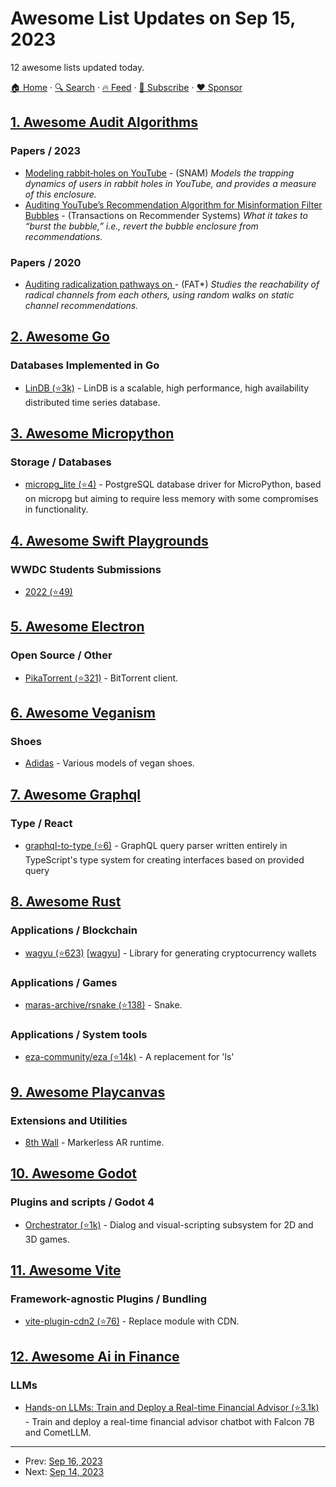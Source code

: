 # Awesome List Updates on Sep 15, 2023

12 awesome lists updated today.

[🏠 Home](/README.md) · [🔍 Search](https://www.trackawesomelist.com/search/) · [🔥 Feed](https://www.trackawesomelist.com/rss.xml) · [📮 Subscribe](https://trackawesomelist.us17.list-manage.com/subscribe?u=d2f0117aa829c83a63ec63c2f&id=36a103854c) · [❤️  Sponsor](https://github.com/sponsors/theowenyoung)



## [1. Awesome Audit Algorithms](/content/erwanlemerrer/awesome-audit-algorithms/README.md)

### Papers / 2023

*   [Modeling rabbit‑holes on YouTube](https://link.springer.com/epdf/10.1007/s13278-023-01105-9?sharing_token=h-O-asHI49VUWS9FxN1Gsve4RwlQNchNByi7wbcMAY6I98PKW1PqhFQJ_JqQyk3TrB05qDb3LUzMDmKOgrupccQliViDle-rwKEi2MZ8xBViaAQhyN41oZBKLLeXchoeIW2kklVHC094I5KD8pxja4-if6-iB0uAI1FnqnYoxjU%3D) - (SNAM) *Models the trapping dynamics of users in rabbit holes in YouTube, and provides a measure of this enclosure.*
*   [Auditing YouTube’s Recommendation Algorithm for Misinformation Filter Bubbles](https://dl.acm.org/doi/full/10.1145/3568392) - (Transactions on Recommender Systems) *What it takes to “burst the bubble,” i.e., revert the bubble enclosure from recommendations.*

### Papers / 2020

*   [Auditing radicalization pathways on ](https://dl.acm.org/doi/pdf/10.1145/3351095.3372879) - (FAT\*) *Studies the reachability of radical channels from each others, using random walks on static channel recommendations.*

## [2. Awesome Go](/content/avelino/awesome-go/README.md)

### Databases Implemented in Go

*   [LinDB (⭐3k)](https://github.com/lindb/lindb) - LinDB is a scalable, high performance, high availability distributed time series database.

## [3. Awesome Micropython](/content/mcauser/awesome-micropython/README.md)

### Storage / Databases

*   [micropg\_lite (⭐4)](https://github.com/TimonW-Dev/micropg_lite) - PostgreSQL database driver for MicroPython, based on micropg but aiming to require less memory with some compromises in functionality.

## [4. Awesome Swift Playgrounds](/content/uraimo/Awesome-Swift-Playgrounds/README.md)

### WWDC Students Submissions

*   [2022 (⭐49)](https://github.com/wwdc/2023)

## [5. Awesome Electron](/content/sindresorhus/awesome-electron/README.md)

### Open Source / Other

*   [PikaTorrent (⭐321)](https://github.com/G-Ray/pikatorrent) - BitTorrent client.

## [6. Awesome Veganism](/content/sdassow/awesome-veganism/README.md)

### Shoes

*   [Adidas](https://www.adidas.com/us/vegan-shoes) - Various models of vegan shoes.

## [7. Awesome Graphql](/content/chentsulin/awesome-graphql/README.md)

### Type / React

*   [graphql-to-type (⭐6)](https://github.com/lkster/graphql-to-type) - GraphQL query parser written entirely in TypeScript's type system for creating interfaces based on provided query

## [8. Awesome Rust](/content/rust-unofficial/awesome-rust/README.md)

### Applications / Blockchain

*   [wagyu (⭐623)](https://github.com/howardwu/wagyu) \[[wagyu](https://crates.io/crates/wagyu)] - Library for generating cryptocurrency wallets

### Applications / Games

*   [maras-archive/rsnake (⭐138)](https://github.com/maras-archive/rsnake) - Snake.

### Applications / System tools

*   [eza-community/eza (⭐14k)](https://github.com/eza-community/eza) - A replacement for 'ls'

## [9. Awesome Playcanvas](/content/playcanvas/awesome-playcanvas/README.md)

### Extensions and Utilities

*   [8th Wall](https://www.8thwall.com/docs/api/playcanvas/getting-started/) - Markerless AR runtime.

## [10. Awesome Godot](/content/godotengine/awesome-godot/README.md)

### Plugins and scripts / Godot 4

*   [Orchestrator (⭐1k)](https://github.com/Vahera/godot-orchestrator) - Dialog and visual-scripting subsystem for 2D and 3D games.

## [11. Awesome Vite](/content/vitejs/awesome-vite/README.md)

### Framework-agnostic Plugins / Bundling

*   [vite-plugin-cdn2 (⭐76)](https://github.com/nonzzz/vite-plugin-cdn) - Replace module with CDN.

## [12. Awesome Ai in Finance](/content/georgezouq/awesome-ai-in-finance/README.md)

### LLMs

*   [Hands-on LLMs: Train and Deploy a Real-time Financial Advisor (⭐3.1k)](https://github.com/iusztinpaul/hands-on-llms) - Train and deploy a real-time financial advisor chatbot with Falcon 7B and CometLLM.

---

- Prev: [Sep 16, 2023](/content/2023/09/16/README.md)
- Next: [Sep 14, 2023](/content/2023/09/14/README.md)